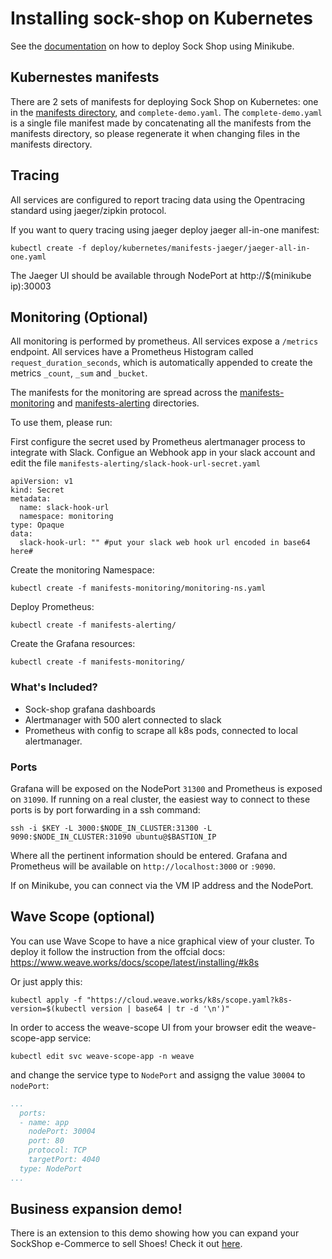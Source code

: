 # Installing sock-shop on Kubernetes

See the [documentation](https://microservices-demo.github.io/deployment/kubernetes-minikube.html) on how to deploy Sock Shop using Minikube.

## Kubernestes manifests

There are 2 sets of manifests for deploying Sock Shop on Kubernetes: one in the [manifests directory](manifests/), and `complete-demo.yaml`. The `complete-demo.yaml` is a single file manifest
made by concatenating all the manifests from the manifests directory, so please regenerate it when changing files in the manifests directory.

## Tracing

All services are configured to report tracing data using the Opentracing standard using jaeger/zipkin protocol.

If you want to query tracing using jaeger deploy jaeger all-in-one manifest:

```
kubectl create -f deploy/kubernetes/manifests-jaeger/jaeger-all-in-one.yaml
```

The Jaeger UI should be available through NodePort at http://$(minikube ip):30003

## Monitoring (Optional)

All monitoring is performed by prometheus. All services expose a `/metrics` endpoint. All services have a Prometheus Histogram called `request_duration_seconds`, which is automatically appended to create the metrics `_count`, `_sum` and `_bucket`.

The manifests for the monitoring are spread across the [manifests-monitoring](./manifests-monitoring) and [manifests-alerting](./manifests-alerting/) directories.

To use them, please run:

First configure the secret used by Prometheus alertmanager process to integrate with Slack.
Configue an Webhook app in your slack account and edit the file `manifests-alerting/slack-hook-url-secret.yaml`

```
apiVersion: v1
kind: Secret
metadata:
  name: slack-hook-url
  namespace: monitoring
type: Opaque
data:
  slack-hook-url: "" #put your slack web hook url encoded in base64 here#
```

Create the monitoring Namespace:
```
kubectl create -f manifests-monitoring/monitoring-ns.yaml
```

Deploy Prometheus:
```
kubectl create -f manifests-alerting/
```

Create the Grafana resources:
```
kubectl create -f manifests-monitoring/
```

### What's Included?

* Sock-shop grafana dashboards
* Alertmanager with 500 alert connected to slack
* Prometheus with config to scrape all k8s pods, connected to local alertmanager.

### Ports

Grafana will be exposed on the NodePort `31300` and Prometheus is exposed on `31090`. If running on a real cluster, the easiest way to connect to these ports is by port forwarding in a ssh command:
```
ssh -i $KEY -L 3000:$NODE_IN_CLUSTER:31300 -L 9090:$NODE_IN_CLUSTER:31090 ubuntu@$BASTION_IP
```
Where all the pertinent information should be entered. Grafana and Prometheus will be available on `http://localhost:3000` or `:9090`.

If on Minikube, you can connect via the VM IP address and the NodePort.

## Wave Scope (optional)

You can use Wave Scope to have a nice graphical view of your cluster.
To deploy it follow the instruction from the offcial docs: https://www.weave.works/docs/scope/latest/installing/#k8s

Or just apply this:

```
kubectl apply -f "https://cloud.weave.works/k8s/scope.yaml?k8s-version=$(kubectl version | base64 | tr -d '\n')"
```

In order to access the weave-scope UI from your browser edit the weave-scope-app service:

```
kubectl edit svc weave-scope-app -n weave
```

and change the service type to `NodePort` and assigng the value `30004` to `nodePort`:

```yaml
...
  ports:
  - name: app
    nodePort: 30004
    port: 80
    protocol: TCP
    targetPort: 4040
  type: NodePort
...
```

## Business expansion demo!

There is an extension to this demo showing how you can expand your SockShop e-Commerce to sell Shoes! Check it out [here](manifests-business-expansion/README.md).